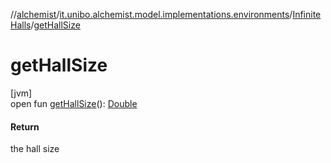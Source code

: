 //[alchemist](../../../index.md)/[it.unibo.alchemist.model.implementations.environments](../index.md)/[InfiniteHalls](index.md)/[getHallSize](get-hall-size.md)

# getHallSize

[jvm]\
open fun [getHallSize](get-hall-size.md)(): [Double](https://kotlinlang.org/api/latest/jvm/stdlib/kotlin/-double/index.html)

#### Return

the hall size
